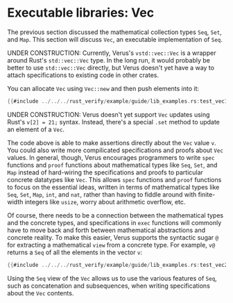 # Executable libraries: Vec

The previous section discussed the mathematical collection types
`Seq`, `Set`, and `Map`.
This section will discuss `Vec`, an executable implementation of `Seq`.

UNDER CONSTRUCTION:
Currently, Verus's `vstd::vec::Vec` is a wrapper around Rust's `std::vec::Vec` type.
In the long run, it would probably be better to use `std::vec::Vec` directly,
but Verus doesn't yet have a way to attach specifications to existing code in other crates.

You can allocate `Vec` using `Vec::new` and then push elements into it:

```rust
{{#include ../../../rust_verify/example/guide/lib_examples.rs:test_vec1}}
```

UNDER CONSTRUCTION:
Verus doesn't yet support `Vec` updates using Rust's `v[2] = 21;` syntax.
Instead, there's a special `.set` method to update an element of a `Vec`.

The code above is able to make assertions directly about the `Vec` value `v`.
You could also write more compilicated specifications and proofs about `Vec` values.
In general, though, Verus encourages programmers to write `spec` functions
and `proof` functions about mathematical types like `Seq`, `Set`, and `Map` instead
of hard-wiring the specifications and proofs to particular concrete datatypes like `Vec`.
This allows `spec` functions and `proof` functions to focus on the essential ideas,
written in terms of mathematical types like `Seq`, `Set`, `Map`, `int`, and `nat`,
rather than having to fiddle around with finite-width integers like `usize`,
worry about arithmetic overflow, etc.

Of course, there needs to be a connection between the mathematical types
and the concrete types, and specifications in `exec` functions will commonly have to move
back and forth between mathematical abstractions and concrete reality.
To make this easier, Verus supports the syntactic sugar `@` for extracting
a mathematical `view` from a concrete type.
For example, `v@` returns a `Seq` of all the elements in the vector `v`:

```rust
{{#include ../../../rust_verify/example/guide/lib_examples.rs:test_vec2}}
```

Using the `Seq` view of the `Vec` allows us to use the various features of `Seq`,
such as concatenation and subsequences,
when writing specifications about the `Vec` contents.
